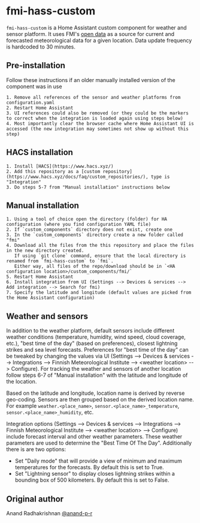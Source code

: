 # fmi-hass-custom

`fmi-hass-custom` is a Home Assistant custom component for weather and sensor platform.
It uses FMI's [open data](https://en.ilmatieteenlaitos.fi/open-data) as a source for
current and forecasted meteorological data for a given location. Data update frequency
is hardcoded to 30 minutes.

## Pre-installation

Follow these instructions if an older manually installed version of the component was in use

    1. Remove all references of the sensor and weather platforms from configuration.yaml
    2. Restart Home Assistant
    3. UI references could also be removed (or they could be the markers to correct when the integration is loaded again using steps below)
    4. Most importantly clear the browser cache where Home Assistant UI is accessed (the new integration may sometimes not show up without this step)

## HACS installation

    1. Install [HACS](https://www.hacs.xyz/)
    2. Add this repository as a [custom repository](https://www.hacs.xyz/docs/faq/custom_repositories/), type is "Integration"
    3. Do steps 5-7 from "Manual installation" instructions below

## Manual installation

    1. Using a tool of choice open the directory (folder) for HA configuration (where you find configuration YAML file)
    2. If `custom_components` directory does not exist, create one
    3. In the `custom_components` directory create a new folder called "fmi"
    4. Download all the files from the this repository and place the files in the new directory created.
       If using `git clone` command, ensure that the local directory is renamed from `fmi-hass-custom` to `fmi`.
       Either way, all files of the repo/download should be in `<HA configuration location>/custom_components/fmi/`
    5. Restart Home Assistant
    6. Install integration from UI (Settings --> Devices & services --> Add integration --> Search for fmi)
    7. Specify the latitude and longitude (default values are picked from the Home Assistant configuration)

## Weather and sensors

In addition to the weather platform, default sensors include different weather conditions (temperature, humidity, wind speed, cloud coverage, etc.),
"best time of the day" (based on preferences), closest lightning strikes and sea level forecasts.
Preferences for "best time of the day" can be tweaked by changing the values via UI
(Settings --> Devices & services --> Integrations --> Finnish Meteorological Institute --> \<weather location\> --> Configure).
For tracking the weather and sensors of another location follow steps 6-7 of "Manual installation" with the latitude and longitude of the location.

Based on the latitude and longitude, location name is derived by reverse geo-coding. Sensors are then grouped based on the derived location name.
For example `weather.<place_name>`, `sensor.<place_name>_temperature`, `sensor.<place_name>_humidity`, etc.

Integration options (Settings --> Devices & services --> Integrations --> Finnish Meteorological Institute --> \<weather location\> --> Configure)
include forecast interval and other weather parameters. These weather parameters are used to
determine the "Best Time Of The Day". Additionally there is are two options:

- Set "Daily mode" that will provide a view of minimum and maximum temperatures for the forecasts. By default this is set to True.
- Set "Lightning sensor" to display closes lightning strikes within a bounding box of 500 kilometers. By default this is set to False.

## Original author

Anand Radhakrishnan [@anand-p-r](https://github.com/anand-p-r)
